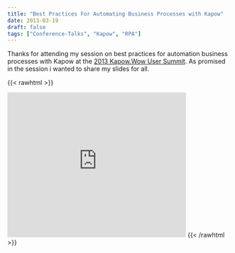 ```yaml
---
title: "Best Practices For Automating Business Processes with Kapow"
date: 2013-03-19
draft: false
tags: ["Conference-Talks", "Kapow", "RPA"]
---
```


Thanks for attending my session on best practices for automation business processes with Kapow at the [2013 Kapow.Wow User Summit](http://www.kapow-wow.com/). As promised in the session i wanted to share my slides for all.

{{< rawhtml >}}
<iframe src="https://onedrive.live.com/embed?cid=85BF2A35D22B167F&resid=85BF2A35D22B167F%216705&authkey=AAnLAX5A3W8n3Xs&em=2" width="402" height="327" frameborder="0" scrolling="no"></iframe>
{{< /rawhtml >}}

